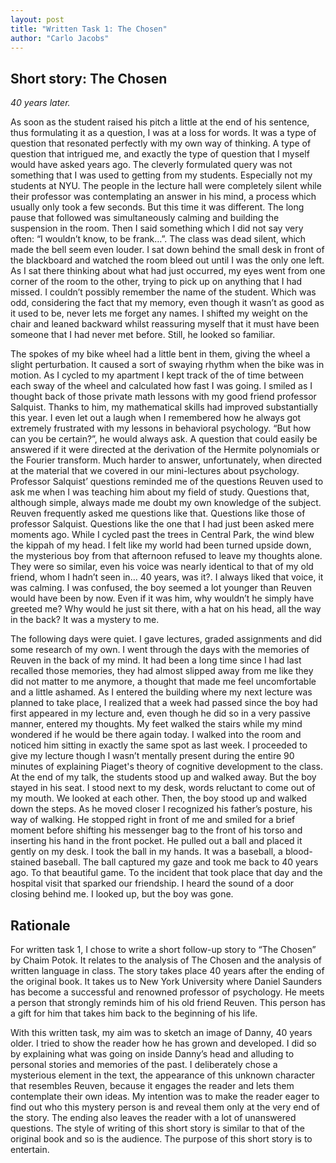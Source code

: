 ```yaml
---
layout: post
title: "Written Task 1: The Chosen"
author: "Carlo Jacobs"
---
```


## Short story: The Chosen

_40 years later._

As soon as the student raised his pitch a little at the end of his sentence, thus formulating it as a question, I was at a loss for words. It was a type of question that resonated perfectly with my own way of thinking. A type of question that intrigued me, and exactly the type of question that I myself would have asked years ago. The cleverly formulated query was not something that I was used to getting from my students. Especially not my students at NYU. The people in the lecture hall were completely silent while their professor was contemplating an answer in his mind, a process which usually only took a few seconds. But this time it was different. The long pause that followed was simultaneously calming and building the suspension in the room. Then I said something which I did not say very often: “I wouldn’t know, to be frank…”. The class was dead silent, which made the bell seem even louder. I sat down behind the small desk in front of the blackboard and watched the room bleed out until I was the only one left. As I sat there thinking about what had just occurred, my eyes went from one corner of the room to the other, trying to pick up on anything that I had missed.
I couldn’t possibly remember the name of the student. Which was odd, considering the fact that my memory, even though it wasn’t as good as it used to be, never lets me forget any names. I shifted my weight on the chair and leaned backward whilst reassuring myself that it must have been someone that I had never met before. Still, he looked so familiar.

The spokes of my bike wheel had a little bent in them, giving the wheel a slight perturbation. It caused a sort of swaying rhythm when the bike was in motion. As I cycled to my apartment I kept track of the of time between each sway of the wheel and calculated how fast I was going. I smiled as I thought back of those private math lessons with my good friend professor Salquist. Thanks to him, my mathematical skills had improved substantially this year. I even let out a laugh when I remembered how he always got extremely frustrated with my lessons in behavioral psychology. “But how can you be certain?”, he would always ask. A question that could easily be answered if it were directed at the derivation of the Hermite polynomials or the Fourier transform. Much harder to answer, unfortunately, when directed at the material that we covered in our mini-lectures about psychology. Professor Salquist’ questions reminded me of the questions Reuven used to ask me when I was teaching him about my field of study. Questions that, although simple, always made me doubt my own knowledge of the subject. Reuven frequently asked me questions like that. Questions like those of professor Salquist. Questions like the one that I had just been asked mere moments ago.
While I cycled past the trees in Central Park, the wind blew the kippah of my head. I felt like my world had been turned upside down, the mysterious boy from that afternoon refused to leave my thoughts alone. They were so similar, even his voice was nearly identical to that of my old friend, whom I hadn’t seen in… 40 years, was it?. I always liked that voice, it was calming. I was confused, the boy seemed a lot younger than Reuven would have been by now. Even if it was him, why wouldn’t he simply have greeted me? Why would he just sit there, with a hat on his head, all the way in the back? It was a mystery to me.

The following days were quiet. I gave lectures, graded assignments and did some research of my own. I went through the days with the memories of Reuven in the back of my mind. It had been a long time since I had last recalled those memories, they had almost slipped away from me like they did not matter to me anymore, a thought that made me feel uncomfortable and a little ashamed. As I entered the building where my next lecture was planned to take place, I realized that a week had passed since the boy had first appeared in my lecture and, even though he did so in a very passive manner, entered my thoughts. My feet walked the stairs while my mind wondered if he would be there again today. I walked into the room and noticed him sitting in exactly the same spot as last week. I proceeded to give my lecture though I wasn’t mentally present during the entire 90 minutes of explaining Piaget's theory of cognitive development to the class. At the end of my talk, the students stood up and walked away. But the boy stayed in his seat. I stood next to my desk, words reluctant to come out of my mouth. We looked at each other. Then, the boy stood up and walked down the steps. As he moved closer I recognized his father’s posture, his way of walking. He stopped right in front of me and smiled for a brief moment before shifting his messenger bag to the front of his torso and inserting his hand in the front pocket. He pulled out a ball and placed it gently on my desk. I took the ball in my hands. It was a baseball, a blood-stained baseball. The ball captured my gaze and took me back to 40 years ago. To that beautiful game. To the incident that took place that day and the hospital visit that sparked our friendship. I heard the sound of a door closing behind me. I looked up, but the boy was gone.

## Rationale

For written task 1, I chose to write a short follow-up story to “The Chosen” by Chaim Potok. It relates to the analysis of The Chosen and the analysis of written language in class. The story takes place 40 years after the ending of the original book. It takes us to New York University where Daniel Saunders has become a successful and renowned professor of psychology. He meets a person that strongly reminds him of his old friend Reuven. This person has a gift for him that takes him back to the beginning of his life.

With this written task, my aim was to sketch an image of Danny, 40 years older. I tried to show the reader how he has grown and developed. I did so by explaining what was going on inside Danny’s head and alluding to personal stories and memories of the past. I deliberately chose a mysterious element in the text, the appearance of this unknown character that resembles Reuven, because it engages the reader and lets them contemplate their own ideas. My intention was to make the reader eager to find out who this mystery person is and reveal them only at the very end of the story. The ending also leaves the reader with a lot of unanswered questions. The style of writing of this short story is similar to that of the original book and so is the audience. The purpose of this short story is to entertain.